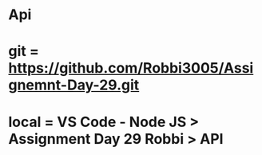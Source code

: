 # Api

# git = https://github.com/Robbi3005/Assignemnt-Day-29.git

# local = VS Code - Node JS > Assignment Day 29 Robbi > API